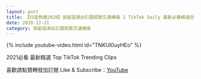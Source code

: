 ```yaml
---
layout: post
title: 【抖音熱搜2020】张韶涵演出引围观致交通瘫痪 1 TikTok Daily 最新必看精選合集2020 12 21
date: 2020-12-21
category: 张韶涵演出引围观致交通瘫痪
---
```


{% include youtube-video.html id="TNKUl0uyHEo" %}

2021必看 最新精選 Top TikTok Trending Clips

喜歡請點贊轉發加訂閱 Like & Subscribe：[YouTube](https://www.youtube.com/channel/UCAoR7VcanIPd04uEq_GIylA/videos)

